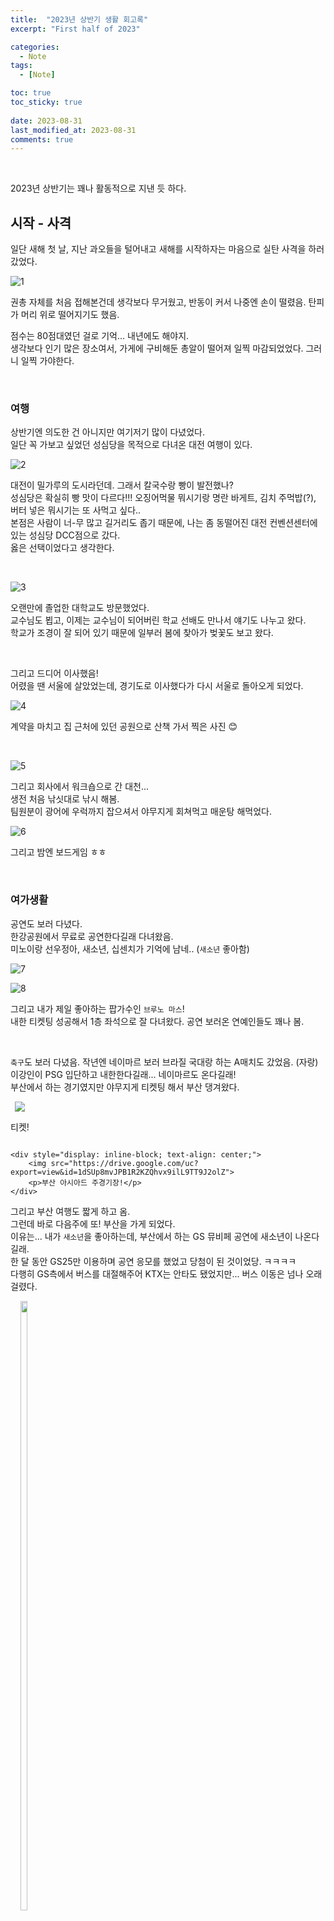 ```yaml
---
title:  "2023년 상반기 생활 회고록"
excerpt: "First half of 2023"

categories:
  - Note
tags:
  - [Note]

toc: true
toc_sticky: true
 
date: 2023-08-31
last_modified_at: 2023-08-31
comments: true
---
```


<br>

2023년 상반기는 꽤나 활동적으로 지낸 듯 하다.  

## 시작 - 사격

일단 새해 첫 날, 지난 과오들을 털어내고 새해를 시작하자는 마음으로 실탄 사격을 하러 갔었다.  

![1](https://drive.google.com/uc?export=view&id=1We0LLWl9bDhy90uBqVugpbmIONeByEnF)  

권총 자체를 처음 접해본건데 생각보다 무거웠고, 반동이 커서 나중엔 손이 떨렸음. 탄피가 머리 위로 떨어지기도 했음.  

점수는 80점대였던 걸로 기억... 내년에도 해야지.  
생각보다 인기 많은 장소여서, 가게에 구비해둔 총알이 떨어져 일찍 마감되었었다. 그러니 일찍 가야한다.  

<br>

### 여행

상반기엔 의도한 건 아니지만 여기저기 많이 다녔었다.  
일단 꼭 가보고 싶었던 성심당을 목적으로 다녀온 대전 여행이 있다.  

![2](https://drive.google.com/uc?export=view&id=1qojXZ8xoFaiqlo_Ff3Uz1WdYR1rvbT2Z)  

대전이 밀가루의 도시라던데. 그래서 칼국수랑 빵이 발전했나?  
성심당은 확실히 빵 맛이 다르다!!! 오징어먹물 뭐시기랑 명란 바게트, 김치 주먹밥(?), 버터 넣은 뭐시기는 또 사먹고 싶다..  
본점은 사람이 너-무 많고 길거리도 좁기 때문에, 나는 좀 동떨어진 대전 컨벤션센터에 있는 성심당 DCC점으로 갔다.  
옳은 선택이었다고 생각한다.  

<br>

![3](https://drive.google.com/uc?export=view&id=10Ms6AroHUnD6CC4xbxCjald8j3F2dkYa)  

오랜만에 졸업한 대학교도 방문했었다.  
교수님도 뵙고, 이제는 교수님이 되어버린 학교 선배도 만나서 얘기도 나누고 왔다.  
학교가 조경이 잘 되어 있기 때문에 일부러 봄에 찾아가 벚꽃도 보고 왔다.  

<br>

그리고 드디어 이사했음!  
어렸을 땐 서울에 살았었는데, 경기도로 이사했다가 다시 서울로 돌아오게 되었다.  

![4](https://drive.google.com/uc?export=view&id=1fYEQeFdfdGGa9fkMK651ZLvJH_WcviW5)  

계약을 마치고 집 근처에 있던 공원으로 산책 가서 찍은 사진 😊  

<br>

![5](https://drive.google.com/uc?export=view&id=1D3psLhuo8SdT0_2yi5fh5QIc_hv1pfC7)  

그리고 회사에서 워크숍으로 간 대천...  
생전 처음 낚싯대로 낚시 해봄.  
팀원분이 광어에 우럭까지 잡으셔서 야무지게 회쳐먹고 매운탕 해먹었다.  

![6](https://drive.google.com/uc?export=view&id=1liz2XrOzaUS3leP13U91Wrv7VVYDE1dl)  

그리고 밤엔 보드게임 ㅎㅎ  

<br>

### 여가생활

공연도 보러 다녔다.  
한강공원에서 무료로 공연한다길래 다녀왔음.  
미노이랑 선우정아, 새소년, 십센치가 기억에 남네..  (`새소년` 좋아함)  

![7](https://drive.google.com/uc?export=view&id=1cHJ1wHGvhtleBR-X1dKX_yDoKsUs5Vgg)  

![8](https://drive.google.com/uc?export=view&id=1MowRhj2Lm4-XmGWdAhuBZ3UcNVKsfZVz)  

그리고 내가 제일 좋아하는 팝가수인 `브루노 마스`!  
내한 티켓팅 성공해서 1층 좌석으로 잘 다녀왔다. 공연 보러온 연예인들도 꽤나 봄.  

<br>

`축구`도 보러 다녔음.  작년엔 네이마르 보러 브라질 국대랑 하는 A매치도 갔었음. (자랑)  
이강인이 PSG 입단하고 내한한다길래... 네이마르도 온다길래!  
부산에서 하는 경기였지만 야무지게 티켓팅 해서 부산 댕겨왔다.  

<body>
    <div style="display: inline-block; text-align: center;">
        <img src="https://drive.google.com/uc?export=view&id=1lMZmC_-Wns74E5xKVEvLB2s9_IpVl3wY">
        <p>티켓!</p>
    </div>
    
    <div style="display: inline-block; text-align: center;">
        <img src="https://drive.google.com/uc?export=view&id=1dSUp8mvJPB1R2KZQhvx9ilL9TT9J2olZ">
        <p>부산 아시아드 주경기장!</p>
    </div>
</body>

그리고 부산 여행도 짧게 하고 옴.  
그런데 바로 다음주에 또! 부산을 가게 되었다.  
이유는... 내가 `새소년`을 좋아하는데, 부산에서 하는 GS 뮤비페 공연에 새소년이 나온다길래.  
한 달 동안 GS25만 이용하며 공연 응모를 했었고 당첨이 된 것이었당. ㅋㅋㅋㅋ  
다행히 GS측에서 버스를 대절해주어 KTX는 안타도 됐었지만... 버스 이동은 넘나 오래 걸렸다.  

<body>
    <div style="display: inline-block; text-align: center;">
        <img src="https://drive.google.com/uc?export=view&id=1DrD3i1c6CLSuRSNxiPaAhlh4tmIUGo_I" width="50%">
        <p>박재범!</p>
    </div>

    <div style="display: inline-block; text-align: center;">
        <img src="https://drive.google.com/uc?export=view&id=1ZLT9pkCSJPgw9I6yH4S8L8jGo5W6FS05" width="50%">
        <p>새소년! 쏘윤!</p>
    </div>
</body>

그래도 새소년은 좋았다...  
새소년 뿐만 아니라 헤이즈, 릴보이, 자이언티, 박재범 등등 나와서 재밌었음 ㅎㅎ  

![18](https://drive.google.com/uc?export=view&id=1IP6Atso2_WZgx_OnKij-lLKNH4wzvn1c)  

수원FC랑 인천 유나이티드랑 붙은 K리그 경기도 봤음.  
경기 도중 경기장 흙이 파여버려 10분 이상 경기가 지연됐는데, 뉴스까지 탔다.  

아무튼 그래서 오랜만에 수원 가서 수원 경기장에 갔는데...  
여긴 아직도 화장실이 푸세식이다. ㅋ.................. 담엔 상암으로 가련다.  


<body>
    <div style="display: inline-block; text-align: center;">
        <img src="https://drive.google.com/uc?export=view&id=14R1PAcKsUQzcvlekhhaSJgpuIBOVelNu" >
        
    </div>

    <div style="display: inline-block; text-align: center;">
        <img src="https://drive.google.com/uc?export=view&id=1vp5b6pIkA0d6HqrCAkpDgf5d39mjkqoz" >
        
    </div>
</body>

<br>

tvn에서 했던 <더디저트> 라는 디저트 경연 프로그램을 재밌게 봤었다.  
그래서 출연자들 중 한 분이 하시는 베이킹 클래스에도 다녀왔었다.   
그런데 알고보니 그 베이킹 클래스는 보통 카페를 운영하시거나/하실 분들이 주로 듣는 듯 했다. ;;  

그 속에 어벙한 초보자 👉me👈...  

그래도 선생님이 잘 도와주셔서 무사히 만들어냈다. (사실 거의 다 해주심 ㅋㅋㅋ ㅠ)  

<br>

이벤트에 당첨되기도 했다.  
별 생각 없이 응모했는데 당첨이 되어서, 꼬북칩을 한 박스 받기도 했다.  

<body>
    <div style="display: inline-block; text-align: center;">
        <img src="https://drive.google.com/uc?export=view&id=1_cck9dVQ0yi2K7cmibFS2JkIT3bM-2eS" >
        
    </div>

    <div style="display: inline-block; text-align: center;">
        <img src="https://drive.google.com/uc?export=view&id=1ULb6ADCfV2ubVmXuf4q7MZdFD2jv_dfF" >
        
    </div>
</body>

1박스 크기 비교샷도 찍어봄.  
주변에 좀 나눠주고, 남은 건 맥주 안주로 잘 먹었음.  

<br>

### 읽은 책

상반기에 읽은 `책` 중 기억에 남는 건 '존 손메즈'의 `<소프트 스킬>` 이라는 책이다.  

![28](https://drive.google.com/uc?export=view&id=1k-mdD10kp4rn1jSv1o9PD_TL_bAgUBrb)  

[소프트 스킬, 존 손메즈 (알라딘 링크)](http://aladin.kr/p/3fsBa)  

요즘은 대학에서 컴퓨터를 전공하지 않아도 학원이나 국비교육으로 많이들 개발자가 되는 것 같다.  
이런 현상에서 나는 때때로 두려움을 느낀다. 물밀듯 들어오는 인력들로 인해 내가 밀려나게 될까봐.  
이 책에선 개발자로서 살아남으려면 어떻게 해야 하는지, 어떤 사고방식을 가져야 하는지, 학습 방법은 어떻게 해야할지 알려준다.  
뿐만 아니라 한 명의 사회인으로서 어떻게 월급과 재산 관리를 해야하는지도 알려주는 책이다.  
내가 좀 더 저연차였을 때 읽었다면 큰 도움이 되었을 것 같다. 지금 읽어도 손색 없지만!  
이 책을 읽고난 후 정말 마음에 들어서 소장까지 했고, 주변 사람들에게 추천하고 있다.  


## 마무리 - 1인 개발 게임 프로젝트 시작

![38](https://drive.google.com/uc?export=view&id=1eUDVGyaLjORcj3LAOkhW9_o85k-vIDhH)  

그리고 7월 말부터 시작한 1인 개발 게임 프로젝트가 있다.  
`햄스터를 탈출시켜 자유를 준다!` 라는 컨셉으로 기획해본 퍼즐 게임이다.  
한 줄 긋기로 진행하여, 탈출구를 향해 햄스터를 드래그하여 탈출 시키는 게 플레이 방식이다.  

프로그래밍 하는 건 재밌지만, 그림 그리는 것도 나름 재밌지만...  
어울리는 사운드 찾는 게 힘들다... ㅋㅋ 죄다 들어봐야 하니까!!!  

데이터테이블 구조 또한 개발이 진행되며 바뀌는 사항이 많아져, 중간중간 계속 업데이트 하며 구조를 정립해야 했다.  
하반기까지 개발 완료하여 안드로이드/애플 출시하는 게 목표이다.  

남은 하반기도 열심히 해보자!